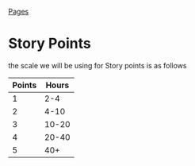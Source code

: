[Pages](Pages.md)

# Story Points 
the scale we will be using for Story points is as follows

| Points | Hours |
| ------ | ----- |
| 1      | 2-4   |
| 2      | 4-10  |
| 3      | 10-20 |
| 4      | 20-40 |
| 5      | 40+   |
